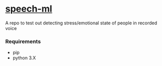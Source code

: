 # [speech-ml](https://pypi.python.org/pypi/speech_ml/0.0.1)
A repo to test out detecting stress/emotional state of people in recorded voice

### Requirements

* pip
* python 3.X

